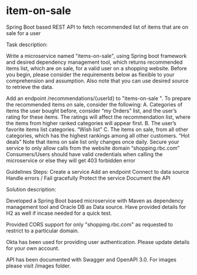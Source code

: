 # item-on-sale
Spring Boot based REST API to fetch recommended list of items that are on sale for a user


Task description:

Write a microservice named "items-on-sale", using Spring boot framework and desired dependency management tool, which returns recommended items list, which are on sale, for a valid user on a shopping website. Before you begin, please consider the requirements below as flexible to your comprehension and assumption. Also note that you can use desired source to retrieve the data.
 
Add an endpoint /recommendations/{userId} to "items-on-sale ". To prepare the recommended items on sale, consider the following:
A. Categories of items the user bought before, consider “my Orders” list, and the user’s rating for these items. The ratings will affect the recommendation list, where the items from higher ranked categories will appear first.
B. The user’s favorite items list categories. “Wish list”
C. The items on sale, from all other categories, which has the highest rankings among all other customers. “Hot deals”
Note that items on sale list only changes once daily.
Secure your service to only allow calls from the website domain “shopping.rbc.com”
Consumers/Users should have valid credentials when calling the microservice or else they will get 403 forbidden error
 
Guidelines Steps:
Create a service
Add an endpoint
Connect to data source
Handle errors / Fail gracefully
Protect the service
Document the API

Solution description:

Developed a Spring Boot based microservice with Maven as dependency management tool and Oracle DB as Data source. Have provided details for H2 as well if incase needed for a quick test.

Provided CORS support for only "shopping.rbc.com" as requested to restrict to a particular domain.

Okta has been used for providing user authentication. Please update details for your own account.

API has been documented with Swagger and OpenAPI 3.0. For images please visit /images folder.

